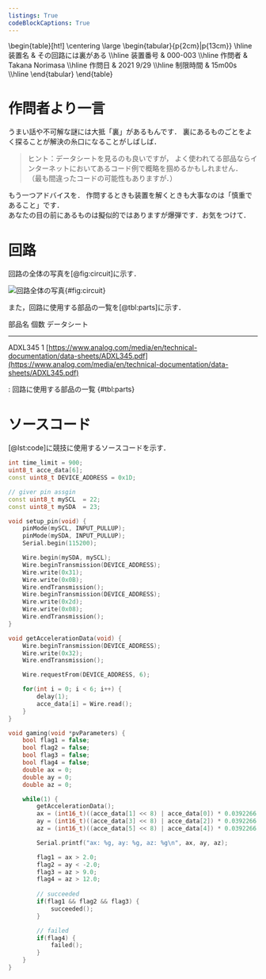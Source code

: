 ```yaml
---
listings: True
codeBlockCaptions: True
---
```


\begin{table}[ht!]
    \centering
    \large
    \begin{tabular}{p{2cm}|p{13cm}} \hline
        装置名          & その回路には裏がある \\\hline
        装置番号        & 000-003           \\\hline
        作問者          & Takana Norimasa   \\\hline
        作問日          & 2021 9/29         \\\hline
        制限時間        & 15m00s            \\\hline
    \end{tabular}
\end{table}

# 作問者より一言
うまい話や不可解な謎には大抵「裏」があるもんです．
裏にあるものごとをよく探ることが解決の糸口になることがしばしば．

> ヒント：データシートを見るのも良いですが，
よく使われてる部品ならインターネットにおいてあるコード例で概略を掴めるかもしれません．
（最も間違ったコードの可能性もありますが．）

もう一つアドバイスを．
作問するときも装置を解くときも大事なのは「慎重であること」です．  
あなたの目の前にあるものは擬似的ではありますが爆弾です．お気をつけて．

# 回路
回路の全体の写真を[@fig:circuit]に示す．

![回路全体の写真](./circuit_003.jpg){#fig:circuit}

また，回路に使用する部品の一覧を[@tbl:parts]に示す．

部品名          個数        データシート
------          ------      ------------
ADXL345         1           [https://www.analog.com/media/en/technical-documentation/data-sheets/ADXL345.pdf](https://www.analog.com/media/en/technical-documentation/data-sheets/ADXL345.pdf)

: 回路に使用する部品の一覧 {#tbl:parts}

# ソースコード
[@lst:code]に競技に使用するソースコードを示す．
```{.cpp #lst:code caption="競技に使用するソースコード" title="timer.ino"}
int time_limit = 900;
uint8_t acce_data[6];
const uint8_t DEVICE_ADDRESS = 0x1D;

// giver pin assgin
const uint8_t mySCL  = 22;
const uint8_t mySDA  = 23;

void setup_pin(void) {
	pinMode(mySCL, INPUT_PULLUP);
	pinMode(mySDA, INPUT_PULLUP);
    Serial.begin(115200);

    Wire.begin(mySDA, mySCL);
	Wire.beginTransmission(DEVICE_ADDRESS);
	Wire.write(0x31);
	Wire.write(0x0B);
	Wire.endTransmission();
	Wire.beginTransmission(DEVICE_ADDRESS);
	Wire.write(0x2d);
	Wire.write(0x08);
	Wire.endTransmission();
}

void getAccelerationData(void) {
	Wire.beginTransmission(DEVICE_ADDRESS);
	Wire.write(0x32);
	Wire.endTransmission();

	Wire.requestFrom(DEVICE_ADDRESS, 6);

	for(int i = 0; i < 6; i++) {
		delay(1);
		acce_data[i] = Wire.read();
	}
}

void gaming(void *pvParameters) {
    bool flag1 = false;
    bool flag2 = false;
    bool flag3 = false;
    bool flag4 = false;
    double ax = 0;
    double ay = 0;
    double az = 0;

	while(1) {
        getAccelerationData();
        ax = (int16_t)((acce_data[1] << 8) | acce_data[0]) * 0.0392266;
        ay = (int16_t)((acce_data[3] << 8) | acce_data[2]) * 0.0392266;
        az = (int16_t)((acce_data[5] << 8) | acce_data[4]) * 0.0392266;

        Serial.printf("ax: %g, ay: %g, az: %g\n", ax, ay, az);

        flag1 = ax > 2.0;
        flag2 = ay < -2.0;
        flag3 = az > 9.0;
        flag4 = az > 12.0;
		
		// succeeded
		if(flag1 && flag2 && flag3) {
            succeeded();
		}

		// failed
		if(flag4) {
            failed();
		}
	}
}
```
